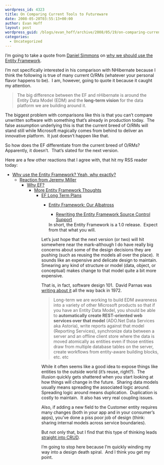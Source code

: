 ```yaml
---
wordpress_id: 4323
title: On Comparing Current Tools to Futureware
date: 2008-05-20T03:55:13+00:00
author: Evan Hoff
layout: post
wordpress_guid: /blogs/evan_hoff/archive/2008/05/19/on-comparing-current-tools-to-futureware.aspx
categories:
  - Uncategorized
---
```

I&#8217;m going to take a quote from <a href="http://blogs.msdn.com/dsimmons/" target="_blank">Daniel Simmons</a> on [why we should use the Entity Framework](http://blogs.msdn.com/dsimmons/archive/2008/05/17/why-use-the-entity-framework.aspx).

I&#8217;m not specifically interested in his comparison with NHibernate because I think the following is true of many current O/RMs (whatever your personal flavor happens to be).&nbsp; I am, however,&nbsp;going to quote it because it caught my attention.

> The big difference between the EF and nHibernate is around the Entity Data Model (EDM) and the **long-term vision** for the data platform we are building around it.

The biggest problem with comparisons like this is that you can&#8217;t compare unwritten software with something that&#8217;s already in production today.&nbsp; The false assumption underlying this is that the current breed of O/RMs will stand still while Microsoft magically comes from behind to deliver an innovative platform.&nbsp; It just doesn&#8217;t happen like that.

So how does the EF differentiate from the current breed of O/RMs?&nbsp; Apparently, it doesn&#8217;t.&nbsp; That&#8217;s slated for the next version.

Here are a few other reactions that I agree with, that hit my RSS reader today:

  * <a href="http://weblogs.asp.net/fbouma/archive/2008/05/19/why-use-the-entity-framework-yeah-why-exactly.aspx" target="_blank">Why use the Entity Framework? Yeah, why exactly?</a> 
      * <a href="http://codebetter.com/blogs/jeremy.miller/archive/2008/05/19/what-dan-simmons-forgot-to-tell-you-about-the-entity-framework.aspx" target="_blank">Reaction from Jeremy Miller</a> 
          * <a href="http://devlicio.us/blogs/rob_eisenberg/archive/2008/05/18/why-ef.aspx" target="_blank">Why EF?</a> 
              * <a href="http://www.lostechies.com/blogs/jimmy_bogard/archive/2008/05/19/more-entity-framework-thoughts.aspx" target="_blank">More Entity Framework Thoughts</a> 
                  * <a href="http://codebetter.com/blogs/gregyoung/archive/2008/05/19/ef-long-term-plans.aspx" target="_blank">EF Long Term Plans</a> 
                      * <a href="http://codebetter.com/blogs/david_laribee/archive/2008/05/19/entity-framework-our-albatross.aspx" target="_blank">Entity Framework: Our Albatross</a> 
                          * [Rewriting the Entity Framework Source Control Support](http://www.ayende.com/Blog/archive/2008/05/19/Reviewing-the-Entity-Framework-Source-Control-Support.aspx) </ul> 
                        In short, the Entity Framework is a 1.0 release.&nbsp; Expect from that what you will.
                        
                        Let&#8217;s just hope that the next version (or two) will hit somewhere near the mark&#8211;although I do have really big concerns about some of the design decisions they are pushing (such as reusing the models all over the place).&nbsp; It sounds like an expensive and delicate design to maintain.&nbsp; Smearing any kind of structure or model (data, object, or conceptual) makes change to that model&nbsp;quite a bit more expensive.
                        
                        That is, in fact, software design 101.&nbsp; David Parnas was <a href="http://www.idemployee.id.tue.nl/g.w.m.rauterberg/presentations/parnas-1972.pdf" target="_blank">writing about it</a> all the way back in 1972.
                        
                        > Long-term we are working to build EDM awareness into a variety of other Microsoft products so that if you have an Entity Data Model, you should be able to **automatically create REST-oriented web services over that model** (ADO.Net Data Services aka Astoria), write reports against that model (Reporting Services), synchronize data between a server and an offline client store where the data is moved atomically as entities even if those entities draw from multiple database tables on the server, create workflows from entity-aware building blocks, etc. etc
                        
                        While it often seems like a good idea to expose things like entities to the outside world (it&#8217;s reuse, right?).&nbsp; The illusion quickly gets shattered when you start looking at how things will change in the future.&nbsp; Sharing data models usually means spreading the associated logic around.&nbsp; Spreading logic around means duplication.&nbsp; Duplication is costly to maintain.&nbsp; It also has very real coupling issues.&nbsp; 
                        
                        Also, if adding a new field to the Customer entity requires many changes (both in your app and in your consumer&#8217;s apps), you&#8217;ve done a piss poor job of design (think: sharing internal models across service boundaries).
                        
                        But not only that, but I find that this type of thinking leads <a href="http://msdn.microsoft.com/en-us/library/ms978509.aspx" target="_blank">straight into CRUD</a>.
                        
                        I&#8217;m going to stop here&nbsp;because I&#8217;m quickly winding my way into a design death spiral.&nbsp; And I think you get my point.